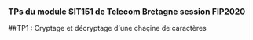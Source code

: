 ### TPs du module SIT151 de Telecom Bretagne session FIP2020


##TP1 : Cryptage et décryptage d'une chaçine de caractères
